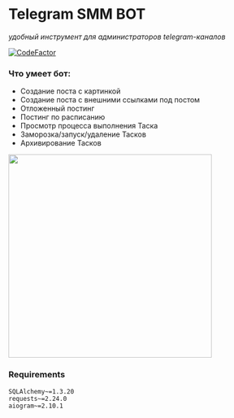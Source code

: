 # Telegram SMM BOT
_удобный инструмент для администраторов telegram-каналов_

[![CodeFactor](https://www.codefactor.io/repository/github/belo4ya/telegram-smm-bot/badge)](https://www.codefactor.io/repository/github/belo4ya/telegram-smm-bot)
### Что умеет бот:
- Создание поста с картинкой
- Создание поста с внешними ссылками под постом
- Отложенный постинг
- Постинг по расписанию
- Просмотр процесса выполнения Таска
- Заморозка/запуск/удаление Тасков
- Архивирование Тасков
<p><img src="views/view.gif" width=400></p>

### Requirements
```
SQLAlchemy~=1.3.20
requests~=2.24.0
aiogram~=2.10.1
```
